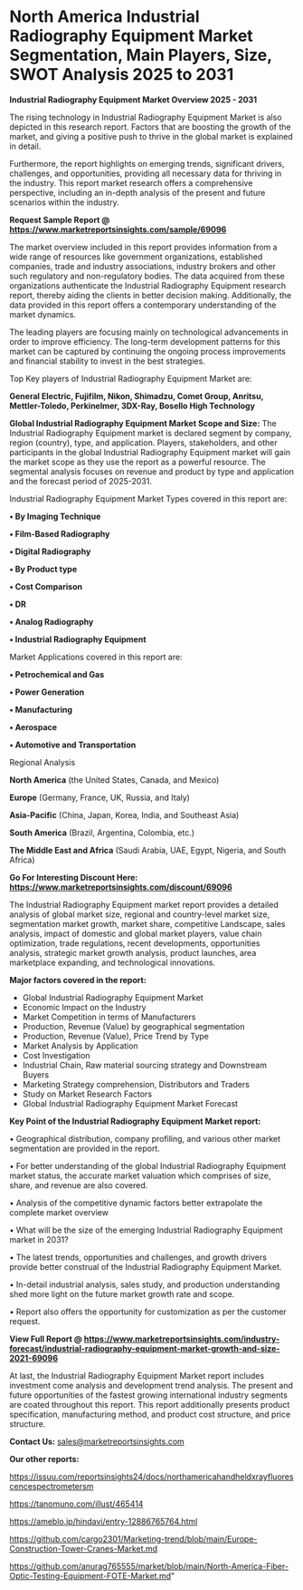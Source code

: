  # North America Industrial Radiography Equipment Market Segmentation, Main Players, Size, SWOT Analysis 2025 to 2031

<Strong> Industrial Radiography Equipment Market Overview 2025 - 2031</strong>

The rising technology in Industrial Radiography Equipment Market is also depicted in this research report. Factors that are boosting the growth of the market, and giving a positive push to thrive in the global market is explained in detail.

Furthermore, the report highlights on emerging trends, significant drivers, challenges, and opportunities, providing all necessary data for thriving in the industry. This report market research offers a comprehensive perspective, including an in-depth analysis of the present and future scenarios within the industry.

<strong>Request Sample Report @ <a href=https://www.marketreportsinsights.com/sample/69096>https://www.marketreportsinsights.com/sample/69096</a></strong>

The market overview included in this report provides information from a wide range of resources like government organizations, established companies, trade and industry associations, industry brokers and other such regulatory and non-regulatory bodies. The data acquired from these organizations authenticate the Industrial Radiography Equipment research report, thereby aiding the clients in better decision making. Additionally, the data provided in this report offers a contemporary understanding of the market dynamics.

The leading players are focusing mainly on technological advancements in order to improve efficiency. The long-term development patterns for this market can be captured by continuing the ongoing process improvements and financial stability to invest in the best strategies.

Top Key players of Industrial Radiography Equipment Market are:

<strong>General Electric, Fujifilm, Nikon, Shimadzu, Comet Group, Anritsu, Mettler-Toledo, Perkinelmer, 3DX-Ray, Bosello High Technology</strong>

<strong><b>Global Industrial Radiography Equipment Market Scope and Size:</b></strong>
The Industrial Radiography Equipment market is declared segment by company, region (country), type, and application. Players, stakeholders, and other participants in the global Industrial Radiography Equipment market will gain the market scope as they use the report as a powerful resource. The segmental analysis focuses on revenue and product by type and application and the forecast period of 2025-2031.

Industrial Radiography Equipment Market Types covered in this report are:

<strong>• By Imaging Technique

• Film-Based Radiography

• Digital Radiography

• By Product type

• Cost Comparison

• DR

• Analog Radiography

• Industrial Radiography Equipment</strong>

Market Applications covered in this report are:

<strong>• Petrochemical and Gas

• Power Generation

• Manufacturing

• Aerospace

• Automotive and Transportation</strong> 

Regional Analysis

<strong>North America</strong> (the United States, Canada, and Mexico)

<strong>Europe</strong> (Germany, France, UK, Russia, and Italy)

<strong>Asia-Pacific</strong> (China, Japan, Korea, India, and Southeast Asia)

<strong>South America</strong> (Brazil, Argentina, Colombia, etc.)

<strong>The Middle East and Africa</strong> (Saudi Arabia, UAE, Egypt, Nigeria, and South Africa)

<strong>Go For Interesting Discount Here: <a href=https://www.marketreportsinsights.com/discount/69096>https://www.marketreportsinsights.com/discount/69096</a></strong>

The Industrial Radiography Equipment market report provides a detailed analysis of global market size, regional and country-level market size, segmentation market growth, market share, competitive Landscape, sales analysis, impact of domestic and global market players, value chain optimization, trade regulations, recent developments, opportunities analysis, strategic market growth analysis, product launches, area marketplace expanding, and technological innovations.

<strong><b>Major factors covered in the report:</b></strong>
<ul>
  <li>Global Industrial Radiography Equipment Market </li>
  <li>Economic Impact on the Industry</li>
  <li>Market Competition in terms of Manufacturers</li>
  <li>Production, Revenue (Value) by geographical segmentation</li>
  <li>Production, Revenue (Value), Price Trend by Type</li>
  <li>Market Analysis by Application</li>
  <li>Cost Investigation</li>
  <li>Industrial Chain, Raw material sourcing strategy and Downstream Buyers</li>
  <li>Marketing Strategy comprehension, Distributors and Traders</li>
  <li>Study on Market Research Factors</li>
  <li>Global Industrial Radiography Equipment Market Forecast</li>
</ul>

<strong><b>Key Point of the Industrial Radiography Equipment Market report:</b></strong>

• Geographical distribution, company profiling, and various other market segmentation are provided in the report.

• For better understanding of the global Industrial Radiography Equipment market status, the accurate market valuation which comprises of size, share, and revenue are also covered.

• Analysis of the competitive dynamic factors better extrapolate the complete market overview

• What will be the size of the emerging Industrial Radiography Equipment market in 2031?

• The latest trends, opportunities and challenges, and growth drivers provide better construal of the Industrial Radiography Equipment Market.

• In-detail industrial analysis, sales study, and production understanding shed more light on the future market growth rate and scope.

• Report also offers the opportunity for customization as per the customer request.

<strong><b>View Full Report @ <a href=https://www.marketreportsinsights.com/industry-forecast/industrial-radiography-equipment-market-growth-and-size-2021-69096>https://www.marketreportsinsights.com/industry-forecast/industrial-radiography-equipment-market-growth-and-size-2021-69096</a></b></strong>


At last, the Industrial Radiography Equipment Market report includes investment come analysis and development trend analysis. The present and future opportunities of the fastest growing international industry segments are coated throughout this report. This report additionally presents product specification, manufacturing method, and product cost structure, and price structure.

<strong>Contact Us:</strong>
sales@marketreportsinsights.com

<strong>Our other reports:</strong>

<a href=https://issuu.com/reportsinsights24/docs/northamericahandheldxrayfluorescencespectrometersm>https://issuu.com/reportsinsights24/docs/northamericahandheldxrayfluorescencespectrometersm</a>

<a href=https://tanomuno.com/illust/465414>https://tanomuno.com/illust/465414</a>

<a href=https://ameblo.jp/hindavi/entry-12886765764.html>https://ameblo.jp/hindavi/entry-12886765764.html</a>

<a href=https://github.com/cargo2301/Marketing-trend/blob/main/Europe-Construction-Tower-Cranes-Market.md>https://github.com/cargo2301/Marketing-trend/blob/main/Europe-Construction-Tower-Cranes-Market.md</a>

<a href=https://github.com/anurag765555/market/blob/main/North-America-Fiber-Optic-Testing-Equipment-FOTE-Market.md>https://github.com/anurag765555/market/blob/main/North-America-Fiber-Optic-Testing-Equipment-FOTE-Market.md</a>"
